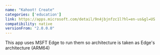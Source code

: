```yaml
---
name: "Kahoot! Create"
categories: ['education']
link: https://apps.microsoft.com/detail/9n4jbjnfzc1l?hl=en-us&gl=US
compatibility: native
versionFrom: "2.0.0.0"
---
```


This app uses MSFT Edge to run them so architecture is taken as Edge's architecture (ARM64)